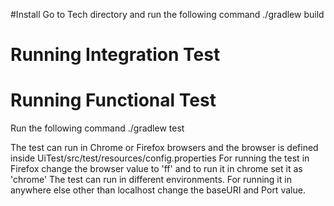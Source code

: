 #Install 
Go to Tech directory and run the following command
./gradlew build

# Running Integration Test

# Running Functional Test
Run the following command
./gradlew test

The test can run in Chrome or Firefox browsers and the browser is defined inside UiTest/src/test/resources/config.properties
For running the test in Firefox change the browser value to 'ff' and to run it in chrome set it as 'chrome' 
The test can run in different environments.
For running it in anywhere else other than localhost change the baseURI and Port value.